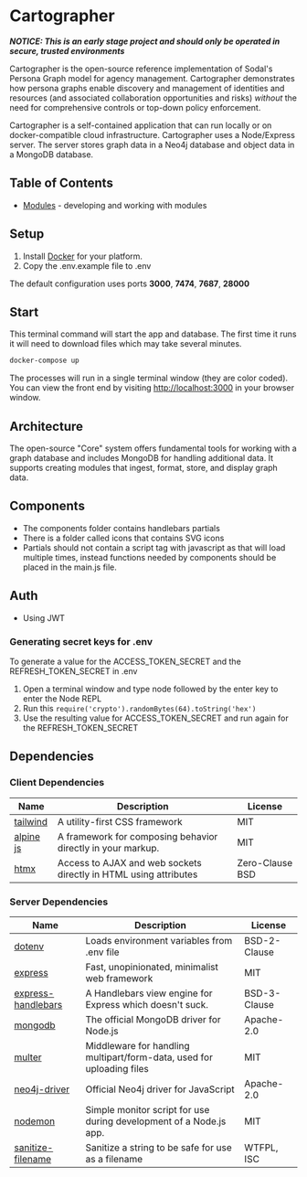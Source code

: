 # Cartographer

***NOTICE: This is an early stage project and should only be operated in secure, trusted environments***

Cartographer is the open-source reference implementation of Sodal's Persona Graph model for agency management. Cartographer demonstrates how persona graphs enable discovery and management of identities and resources (and associated collaboration opportunities and risks) *without* the need for comprehensive controls or top-down policy enforcement.

Cartographer is a self-contained application that can run locally or on docker-compatible cloud infrastructure. Cartographer uses a Node/Express server. The server stores graph data in a Neo4j database and object data in a MongoDB database.

## Table of Contents

- [Modules](docs/modules.md) - developing and working with modules

## Setup

1. Install [Docker](https://docker.com) for your platform.
2. Copy the .env.example file to .env

The default configuration uses ports **3000**, **7474**, **7687**, **28000**

## Start

This terminal command will start the app and database. The first time it runs it will need to download files which may take several minutes.

``` bash
docker-compose up
```

The processes will run in a single terminal window (they are color coded). You can view the front end by visiting <http://localhost:3000> in your browser window.

## Architecture

The open-source "Core" system offers fundamental tools for working with a graph database and includes MongoDB for handling additional data. It supports creating modules that ingest, format, store, and display graph data.

## Components

- The components folder contains handlebars partials
- There is a folder called icons that contains SVG icons
- Partials should not contain a script tag with javascript as that will load multiple times, instead functions needed by components should be placed in the main.js file.

## Auth

- Using JWT

### Generating secret keys for .env

To generate a value for the ACCESS_TOKEN_SECRET and the REFRESH_TOKEN_SECRET in .env

  1. Open a terminal window and type node followed by the enter key to enter the Node REPL
  2. Run this `require('crypto').randomBytes(64).toString('hex')`
  3. Use the resulting value for ACCESS_TOKEN_SECRET and run again for the REFRESH_TOKEN_SECRET

## Dependencies

### Client Dependencies

Name | Description | License
---- | ----------- | -------
[tailwind](https://www.tailwindcss.com)|A utility-first CSS framework|MIT
[alpine js](http://https://alpinejs.dev)|A framework for composing behavior directly in your markup.|MIT
[htmx](https://https://htmx.org)|Access to AJAX and web sockets directly in HTML using attributes|Zero-Clause BSD

### Server Dependencies

Name | Description | License
---- | ----------- | -------
[dotenv](https://github.com/motdotla/dotenv#readme)|Loads environment variables from .env file|BSD-2-Clause
[express](http://expressjs.com/)|Fast, unopinionated, minimalist web framework|MIT
[express-handlebars](https://github.com/express-handlebars/express-handlebars)|A Handlebars view engine for Express which doesn't suck.|BSD-3-Clause
[mongodb](https://github.com/mongodb/node-mongodb-native)|The official MongoDB driver for Node.js|Apache-2.0
[multer](https://github.com/expressjs/multer)|Middleware for handling multipart/form-data, used for uploading files|MIT
[neo4j-driver](https://github.com/neo4j/neo4j-javascript-driver#readme)|Official Neo4j driver for JavaScript|Apache-2.0
[nodemon](https://nodemon.io)|Simple monitor script for use during development of a Node.js app.|MIT
[sanitize-filename](https://github.com/parshap/node-sanitize-filename#readme)|Sanitize a string to be safe for use as a filename|WTFPL, ISC

